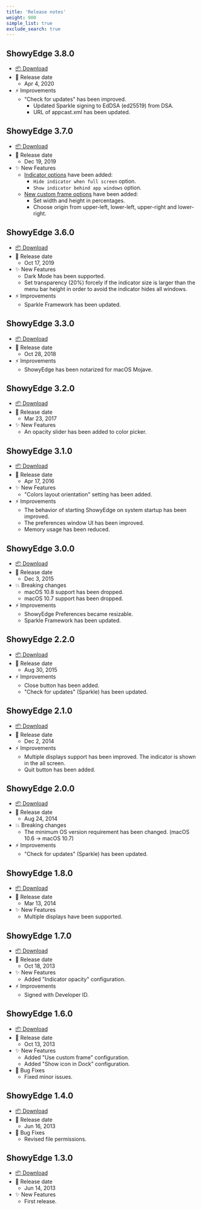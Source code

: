 ```yaml
---
title: 'Release notes'
weight: 900
simple_list: true
exclude_search: true
---
```


<style>
.td-content img {
    margin: 20px 0;
    border: 1px solid $border-color;
    border-radius: 10px;
}
.td-content > ul > li {
    list-style-type: none;
    font-weight: bold;
}
.td-content > ul > li > ul {
    font-weight: normal;
}
</style>

## ShowyEdge 3.8.0

-   [📦 Download](https://github.com/pqrs-org/ShowyEdge/releases/download/v3.8.0/ShowyEdge-3.8.0.dmg)
-   📅 Release date
    -   Apr 4, 2020
-   ⚡️ Improvements
    -   "Check for updates" has been improved.
        -   Updated Sparkle signing to EdDSA (ed25519) from DSA.
        -   URL of appcast.xml has been updated.

## ShowyEdge 3.7.0

-   [📦 Download](https://github.com/pqrs-org/ShowyEdge/releases/download/v3.7.0/ShowyEdge-3.7.0.dmg)
-   📅 Release date
    -   Dec 19, 2019
-   ✨ New Features
    -   [Indicator options](https://showyedge.pqrs.org/docs/configuration/indicator-options/) have been added:
        -   `Hide indicator when full screen` option.
        -   `Show indicator behind app windows` option.
    -   [New custom frame options](https://showyedge.pqrs.org/docs/configuration/indicator-size-configuration/#advanced) have been added:
        -   Set width and height in percentages.
        -   Choose origin from upper-left, lower-left, upper-right and lower-right.

## ShowyEdge 3.6.0

-   [📦 Download](https://github.com/pqrs-org/ShowyEdge/releases/download/v3.6.0/ShowyEdge-3.6.0.dmg)
-   📅 Release date
    -   Oct 17, 2019
-   ✨ New Features
    -   Dark Mode has been supported.
    -   Set transparency (20%) forcely if the indicator size is larger than
        the menu bar height in order to avoid the indicator hides all windows.
-   ⚡️ Improvements
    -   Sparkle Framework has been updated.

## ShowyEdge 3.3.0

-   [📦 Download](https://github.com/pqrs-org/ShowyEdge/releases/download/v3.3.0/ShowyEdge-3.3.0.dmg)
-   📅 Release date
    -   Oct 28, 2018
-   ⚡️ Improvements
    -   ShowyEdge has been notarized for macOS Mojave.

## ShowyEdge 3.2.0

-   [📦 Download](https://github.com/pqrs-org/ShowyEdge/releases/download/v3.2.0/ShowyEdge-3.2.0.dmg)
-   📅 Release date
    -   Mar 23, 2017
-   ✨ New Features
    -   An opacity slider has been added to color picker.

## ShowyEdge 3.1.0

-   [📦 Download](https://github.com/pqrs-org/ShowyEdge/releases/download/v3.1.0/ShowyEdge-3.1.0.dmg)
-   📅 Release date
    -   Apr 17, 2016
-   ✨ New Features
    -   "Colors layout orientation" setting has been added.
-   ⚡️ Improvements
    -   The behavior of starting ShowyEdge on system startup has been improved.
    -   The preferences window UI has been improved.
    -   Memory usage has been reduced.

## ShowyEdge 3.0.0

-   [📦 Download](https://github.com/pqrs-org/ShowyEdge/releases/download/v3.0.0/ShowyEdge-3.0.0.dmg)
-   📅 Release date
    -   Dec 3, 2015
-   💥 Breaking changes
    -   macOS 10.8 support has been dropped.
    -   macOS 10.7 support has been dropped.
-   ⚡️ Improvements
    -   ShowyEdge Preferences became resizable.
    -   Sparkle Framework has been updated.

## ShowyEdge 2.2.0

-   [📦 Download](https://github.com/pqrs-org/ShowyEdge/releases/download/v2.2.0/ShowyEdge-2.2.0.dmg)
-   📅 Release date
    -   Aug 30, 2015
-   ⚡️ Improvements
    -   Close button has been added.
    -   "Check for updates" (Sparkle) has been updated.

## ShowyEdge 2.1.0

-   [📦 Download](https://github.com/pqrs-org/ShowyEdge/releases/download/v2.1.0/ShowyEdge-2.1.0.dmg)
-   📅 Release date
    -   Dec 2, 2014
-   ⚡️ Improvements
    -   Multiple displays support has been improved. The indicator is shown in the all screen.
    -   Quit button has been added.

## ShowyEdge 2.0.0

-   [📦 Download](https://github.com/pqrs-org/ShowyEdge/releases/download/v2.0.0/ShowyEdge-2.0.0.dmg)
-   📅 Release date
    -   Aug 24, 2014
-   💥 Breaking changes
    -   The minimum OS version requirement has been changed. (macOS 10.6 -> macOS 10.7)
-   ⚡️ Improvements
    -   "Check for updates" (Sparkle) has been updated.

## ShowyEdge 1.8.0

-   [📦 Download](https://github.com/pqrs-org/ShowyEdge/releases/download/v1.8.0/ShowyEdge-1.8.0.dmg)
-   📅 Release date
    -   Mar 13, 2014
-   ✨ New Features
    -   Multiple displays have been supported.

## ShowyEdge 1.7.0

-   [📦 Download](https://github.com/pqrs-org/ShowyEdge/releases/download/v1.7.0/ShowyEdge-1.7.0.dmg)
-   📅 Release date
    -   Oct 18, 2013
-   ✨ New Features
    -   Added "Indicator opacity" configuration.
-   ⚡️ Improvements
    -   Signed with Developer ID.

## ShowyEdge 1.6.0

-   [📦 Download](https://github.com/pqrs-org/ShowyEdge/releases/download/v1.6.0/ShowyEdge-1.6.0.dmg)
-   📅 Release date
    -   Oct 13, 2013
-   ✨ New Features
    -   Added "Use custom frame" configuration.
    -   Added "Show icon in Dock" configuration.
-   🐛 Bug Fixes
    -   Fixed minor issues.

## ShowyEdge 1.4.0

-   [📦 Download](https://github.com/pqrs-org/ShowyEdge/releases/download/v1.4.0/ShowyEdge-1.4.0.dmg)
-   📅 Release date
    -   Jun 16, 2013
-   🐛 Bug Fixes
    -   Revised file permissions.

## ShowyEdge 1.3.0

-   [📦 Download](https://github.com/pqrs-org/ShowyEdge/releases/download/v1.3.0/ShowyEdge-1.3.0.dmg)
-   📅 Release date
    -   Jun 14, 2013
-   ✨ New Features
    -   First release.
